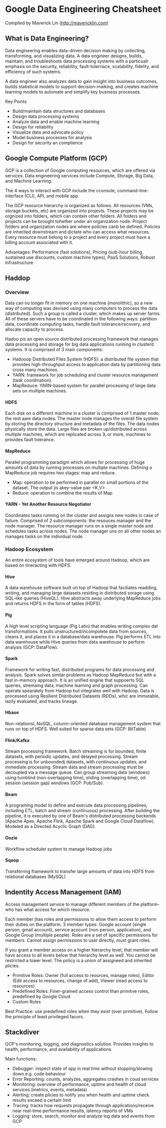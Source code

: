 # Google Data Engineering Cheatsheet
Compiled by Maverick Lin (http://mavericklin.com)

## What is Data Engineering?

Data engineering enables data-driven decision making by collecting, transforming, and visualizing data. A data engineer designs, builds, maintain, and troubleshoots data processing systems with a particualr emphasis on the security, reliability, fault-tolernace, scalability, fidelity, and efficiency of such systems.  

A data engineer also analyzes data to gain insight into business outcomes, builds statistical models to support decision-maiking, and creates machine learning models to automate and simplify key business processes.  

Key Points
* Build/maintain data structures and databases
* Design data processing systems
* Analyze data and enable machine learning
* Design for reliability
* Visualize data and advocate policy
* Model business processes for analysis
* Design for security an complience
<a/>

## Google Compute Platform (GCP)

GCP is a collection of Google computing resources, which are offered via services. Data engineering services include Compute, Storage, Big Data, and Machine Learning.  

The 4 ways to interact with GCP include the cconsole, command-line-interface (CLI), API, and mobile app.  

The GCP resource hierarchy is organized as follows. All resources (VMs, storage buckets, etc) are organized into projevts. These projects may be orgnized into folders, which can contain other folders. All folders and projects can be brought tohether under an organization node. Project folders and organization nodes are where policies canb be defined. Policies are inherited downstream and dictate who can access what resources. Every resource must belong to a project and every project must have a billing account associated with it.  

Advantages: Performance (fast solutions), Pricing (sub-hour billing, sustained use discounts, custom machine types), PaaS Solutions, Robust Infrastructure

## Haddop

### Overview

Data can no longer fit in memory on one machine (monolithic), so a new way of computing was devised using many computers to process the data (distributed). Such a group is called a cluster, which makes up server farms. All of these servers have to be coordinated in the following ways: partition data, coordinate computing tasks, handle fault tolerance/recovery, and allocate capacity to process.  

Hadoo pis an open source distributed processing framework that manages data processing and storage for big data applications running in clusterd systems. It is comprised of 3 main components:
* Hadooop Distributed Files System (HDFS): a distributed file system that provides high-throughput access to application data by partitioning data cross many machines.
* YARN: framework for job scheduling and cluster resource management (task coordination).
* MapReduce: YARN-based system for parallel processing of large data sets on multiple machines.
<a/>

#### HDFS

Each disk on a different machine in a cluster is comprised of 1 master node; the rest aare data nodes. The master node manages the overall file system by storing the directory structure and metadata of the files. The data nodes physically store the data. Large files are broken up/distributed across multiple machines, which are replicated across 3, or more, machines to provides fault tolerance.

#### MapReduce

Parallel programming paradigm which allows for processing of huge amounts of data by running processes on multiple machines. Defining a MapReduce job requires two stages: map and reduce.
* Map: operation to be performed in parallel on small portions of the dataset. The output jis akey-value pair <K,V>
* Reduce: operation to combine the results of Map
<a/>

#### YARN - Yet Another Resource Negotiator

Coordinates tasks running on the cluster and assigns new nodes in case of failure. Comprised of 2 subcomponents: the resouces manager and the node manager. The resource manager runs on a single master node and schedules tasks across nodes. The node manager uns on all other nodes an manages tasks on the individual node.

### Hadoop Ecosystem

An entire ecosystem of tools have emerged around Hadoop, which are based on tineracting with HDFS.

#### Hive

A data warehouse software built on top of Hadoop that faciliates readding, writing, and managing large datasets residing in distributed sorage using SQL-like queries (HiveQL). Hive abstracts away underlying MapReduce jobs and returns HDFS in the form of tables (HDFS).

#### Pig

A high level scripting language (Pig Latin) that enables writing complex dat transformations. It pulls unstructured/incompolete data from sources, cleans it, and places it in a database/data warehouse. Pig performs ETL into data warehouse while Hive queries from data warehouse to perform analysis (GCP: DataFlow).

#### Spark

Framework for writing fast, distributed programs for data processing and analysis. Spark solves similar problems as Hadoop MapReduce but with a fast in-memory approach. It is an unified engine that suppoerts SQL queries, stremaing data, machine learning and graph processing. Can operate spearately from Hadoop but integrates well with Hadoop. Data is processed using Resilient Distributed Datasets (RDDs), whic are immutable, lazily evaluated, and tracks lineage.

#### Hbase

Non-relationsl, NoSQL, column-oriented database management system that runs on top of HDFS. Well suited for sparse data sets (GCP: BitTable)

#### Flink/Kafka

Stream processing framework. Batch streaming is for bounded, finite datasets, with periodic updates, and delayed processing. Stream processing is for unboundedj datasets, with continuous updates, and immediate processing. Stream data and stream processing must be decoupled via a message queue. Can group streaming data (windows) using tumblind (non-overlapping time), sliding (overlapping time), od session (session gap) windows (GCP: Pub/Sub).

#### Beam

A programing model to define and execute data processing pipelines, including ETL, batch and stream (continuous) processing. After building the pipeline, it is executed by one of Beam's distributed processing backends (Apache Apex, Apache Flink, Apache Spark and Google Cloud Dataflow). Modeled as a Directed Acyclic Graph (DAG).

#### Oozie

Workflow scheduler system to manage Hadoop jobs

#### Sqoop

Transferring framework to transfer large amounts of data into HDFS from relational databases (MySQL)

## Indentity Access Management (IAM)

Access management service to manage different members of the platform- who has what access for which resource.  

Each member jhas roles and permissions to allow them access to perform their duties on the platform. 3 member types: Google account (single person, gmail account), service acocunt (non-person, application), and Google Group (multiple people). Roles are a set of specific permissions for members. Cannot assign permissions to user directly, must grant roles.  

If you grant a member access on a higher hierarchy level, that member will have access to all levels below that hierarchy level as well. You cannot be restricted a lower level. The policy is a union of assigneed and inherited plicies.

* Primitive Roles: Owner (full access to reources, manage roles), Editor (Edit access to resources, change of add), Viewer (read access to resources)
* Predefined Roles: Finer-grained access control than primitve roles, predefined by Google Cloud
* Custom Roles
<a/>

Best Practice: use predefined roles when they exist (over primitive). Follow the principle of least privileged facors.

## Stackdiver

GCP's monitoring, logging, and diagnostics solution. Provides insights to health, performance, and availability of applications.  

Main functions:
* Debugger: inspect state of app in real time without stopping/slowing down e.g. code behaviour
* Error Reporting: counts, analyzes, aggregates crashes in coud services
* Monitoring: overview of performance, uptime and health of cloud services (metrics, events, metadata)
* Alerting: create plicies to notify you when health and uptime check results exceed a certain limit
* Tracing: tracks how requests propagate through applications/receive near real-time performance results, latency reports of VMs
* Logging: store, search, monitor and analyze log data and events from GCP
<a/>

